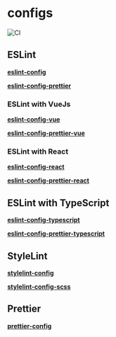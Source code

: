# configs

![CI](https://github.com/ntnyq/configs/workflows/CI/badge.svg)

## ESLint

**[eslint-config](./packages/eslint-config)**

**[eslint-config-prettier](./packages/eslint-config-prettier)**

### ESLint with VueJs

**[eslint-config-vue](./packages/eslint-config-vue)**

**[eslint-config-prettier-vue](./packages/eslint-config-prettier-vue)**

### ESLint with React

**[eslint-config-react](./packages/eslint-config-react)**

**[eslint-config-prettier-react](./packages/eslint-config-prettier-react)**

## ESLint with TypeScript

**[eslint-config-typescript](./packages/eslint-config-typescript)**

**[eslint-config-prettier-typescript](./packages/eslint-config-prettier-typescript)**

## StyleLint

**[stylelint-config](./packages/stylelint-config)**

**[stylelint-config-scss](./packages/stylelint-config-scss)**

## Prettier

**[prettier-config](./packages/prettier-config)**
